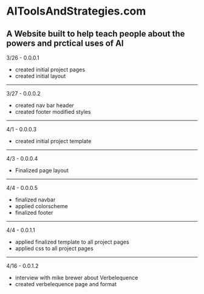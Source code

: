 # AIToolsAndStrategies.com
A Website built to help teach people about the powers and prctical uses of AI
---
3/26 - 0.0.0.1
- created initial project pages
- created initial layout
---
3/27 - 0.0.0.2
- created nav bar header
- created footer
modified styles
---
4/1 - 0.0.0.3
- created initial project template
---
4/3 - 0.0.0.4
- Finalized page layout
---
4/4 - 0.0.0.5
- finalized navbar
- applied colorscheme
- finalized footer
---
4/4 - 0.0.1.1
- applied finalized template to all project pages
- applied css to all project pages
---
4/16 - 0.0.1.2
- interview with mike brewer about Verbelequence
- created verbelequence page and format

